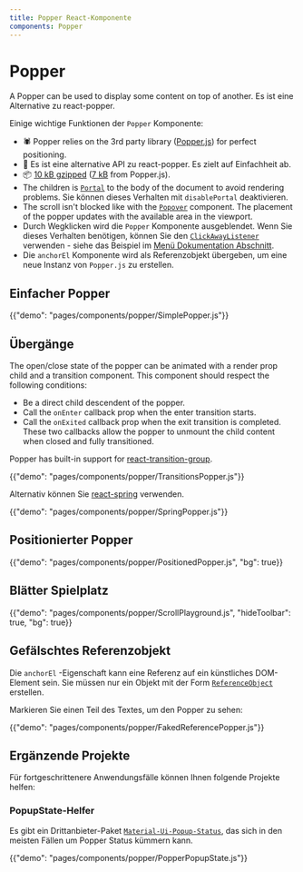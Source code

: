 ```yaml
---
title: Popper React-Komponente
components: Popper
---
```


# Popper

<p class="description">A Popper can be used to display some content on top of another. Es ist eine Alternative zu react-popper.</p>

Einige wichtige Funktionen der `Popper` Komponente:

- 🕷 Popper relies on the 3rd party library ([Popper.js](https://github.com/FezVrasta/popper.js)) for perfect positioning.
- 💄 Es ist eine alternative API zu react-popper. Es zielt auf Einfachheit ab.
- 📦 [10 kB gzipped](/size-snapshot) ([7 kB](https://bundlephobia.com/result?p=popper.js) from Popper.js).
- The children is [`Portal`](/components/portal/) to the body of the document to avoid rendering problems. Sie können dieses Verhalten mit `disablePortal` deaktivieren.
- The scroll isn't blocked like with the [`Popover`](/components/popover/) component. The placement of the popper updates with the available area in the viewport.
- Durch Wegklicken wird die `Popper` Komponente ausgeblendet. Wenn Sie dieses Verhalten benötigen, können Sie den [`ClickAwayListener`](/components/click-away-listener/) verwenden - siehe das Beispiel im [Menü Dokumentation Abschnitt](/components/menus/#menulist-composition).
- Die `anchorEl` Komponente wird als Referenzobjekt übergeben, um eine neue Instanz von `Popper.js` zu erstellen.

## Einfacher Popper

{{"demo": "pages/components/popper/SimplePopper.js"}}

## Übergänge

The open/close state of the popper can be animated with a render prop child and a transition component. This component should respect the following conditions:

- Be a direct child descendent of the popper.
- Call the `onEnter` callback prop when the enter transition starts.
- Call the `onExited` callback prop when the exit transition is completed. These two callbacks allow the popper to unmount the child content when closed and fully transitioned.

Popper has built-in support for [react-transition-group](https://github.com/reactjs/react-transition-group).

{{"demo": "pages/components/popper/TransitionsPopper.js"}}

Alternativ können Sie [react-spring](https://github.com/react-spring/react-spring) verwenden.

{{"demo": "pages/components/popper/SpringPopper.js"}}

## Positionierter Popper

{{"demo": "pages/components/popper/PositionedPopper.js", "bg": true}}

## Blätter Spielplatz

{{"demo": "pages/components/popper/ScrollPlayground.js", "hideToolbar": true, "bg": true}}

## Gefälschtes Referenzobjekt

Die `anchorEl` -Eigenschaft kann eine Referenz auf ein künstliches DOM-Element sein. Sie müssen nur ein Objekt mit der Form [`ReferenceObject`](https://github.com/FezVrasta/popper.js/blob/0642ce0ddeffe3c7c033a412d4d60ce7ec8193c3/packages/popper/index.d.ts#L118-L123) erstellen.

Markieren Sie einen Teil des Textes, um den Popper zu sehen:

{{"demo": "pages/components/popper/FakedReferencePopper.js"}}

## Ergänzende Projekte

Für fortgeschrittenere Anwendungsfälle können Ihnen folgende Projekte helfen:

### PopupState-Helfer

Es gibt ein Drittanbieter-Paket [`Material-Ui-Popup-Status`](https://github.com/jcoreio/material-ui-popup-state), das sich in den meisten Fällen um Popper Status kümmern kann.

{{"demo": "pages/components/popper/PopperPopupState.js"}}